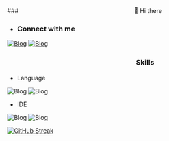 ###ㅤㅤㅤㅤㅤㅤㅤㅤㅤㅤㅤㅤㅤㅤㅤㅤㅤㅤㅤㅤㅤ👋 Hi there

- ### Connect with me
  
[![Blog](https://img.shields.io/badge/Discord-7289DA?style=for-the-badge&logo=discord&logoColor=white
)](https://discord.gg/mAjvaCKW4s) [![Blog](https://img.shields.io/badge/Instagram-E4405F?style=for-the-badge&logo=instagram&logoColor=white
)](https://www.instagram.com/alex_0ftz/)

  ### ㅤㅤㅤㅤㅤㅤㅤㅤㅤㅤㅤㅤㅤㅤㅤㅤㅤㅤㅤㅤSkills

- Language


![Blog](https://img.shields.io/badge/JavaScript-323330?style=for-the-badge&logo=javascript&logoColor=F7DF1E
) ![Blog](https://img.shields.io/badge/Python-3776AB?style=for-the-badge&logo=python&logoColor=white
)


- IDE

![Blog](https://img.shields.io/badge/sublime_text-%23575757.svg?&style=for-the-badge&logo=sublime-text&logoColor=important
) ![Blog](https://img.shields.io/badge/Visual_Studio_Code-0078D4?style=for-the-badge&logo=visual%20studio%20code&logoColor=white
)





[![GitHub Streak](https://streak-stats.demolab.com/?user=DenverCoder1&theme=dark)](https://git.io/streak-stats)




<!--- 👀 I'm interested in...
- 🌱 I am currently learning Java script
- 📫 How to contact me, I'm answering via discord
--->
<!---
Surubinn/Surubinn is a ✨ special ✨ repository because its `README.md` (this file) appears on your GitHub profile.
You can click the Preview link to take a look at your changes.
--->
